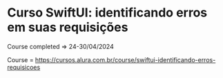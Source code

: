# Curso SwiftUI: identificando erros em suas requisições
Course completed => 24-30/04/2024

Course = https://cursos.alura.com.br/course/swiftui-identificando-erros-requisicoes